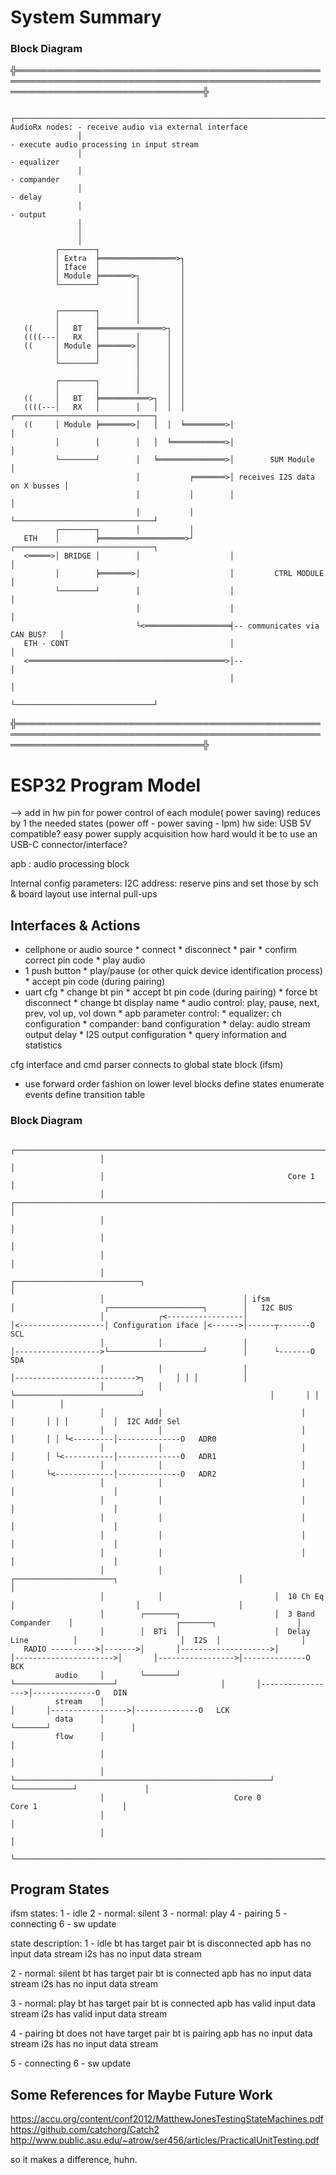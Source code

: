 

# System Summary


### Block Diagram

╬══════════════════════════════════════════════════════════════════════════════════════════════════════════════════════════════════╬
                                                                                                                                                                             
                   ┌───────────────────────────────────────────────────────────────────────────────── AudioRx nodes: - receive audio via external interface                  
                   │                                                                                  - execute audio processing in input stream                             
                   │                                                                                    - equalizer                                                          
                   │                                                                                    - compander                                                          
                   │                                                                                     - delay                                                             
                   │                                                                                   - output                                                              
                   │                                                                                                                                                         
                   │                                                                                                                                                         
                   │                                                                                                                                                         
              ┌────────┐                                                                                                                                                         
              │ Extra  ╞═════════════════>┐                                                                                                                                  
              │ Iface  │                  │                                                                                                                                  
              │ Module ╞═══════>┐         │                                                                                                                                  
              └────────┘        │         │                                                                                                                                  
                                │         │                                                                                                                                  
                                │         │                                                                                                                                  
              ┌────────┐        │         │                                                                                                                                  
              │        │        │         │                                                                                                                                  
       ((     │   BT   ╞══════════════>┐  │                                                                                                                                  
       ((((---│   RX   │        │      │  │                                                                                                                                  
       ((     │ Module ╞═══════>│      │  │                                                                                                                                  
              │        │        │      │  │                                                                                                                                  
              └────────┘        │      │  │                                                                                                                                  
                                │      │  │                                                                                                                                  
              ┌────────┐        │      │  │                                                                                                                                  
              │        │        │      │  │                                                                                                                                  
       ((     │   BT   ╞═══════════>┐  │  │                                                                                                                                  
       ((((---│   RX   │        │   │  │  │          ┌───────────────────────────────┐                                                                                       
       ((     │ Module ╞═══════>│   │  │  ╘═════════>│                               │                                                                                       
              │        │        │   │  ╘════════════>│                               │                                                                                       
              └────────┘        │   ╘═══════════════>│        SUM Module             │                                                                                       
                                │           ╒═══════>│ receives I2S data on X busses │                                                                                       
                                │           │        │                               │                                                                                       
                                │           │        └───────────────────────────────┘                                                                                       
              ┌────────┐        │           │                                                                                                                                
       ETH    │        ╞═══════════════════>┘        ┌───────────────────────────────┐                                                                                       
       <═════>│ BRIDGE │        │                    │                               │                                                                                       
              │        ╞═══════>│                    │         CTRL MODULE           │                                                                                       
              └────────┘        │                    │                               │                                                                                       
                                │                    │                               │                                                                                       
                                └<═══════════════════╡-- communicates via CAN BUS?   │                                                                                       
       ETH - CONT                                    │                               │                                                                                       
       <════════════════════════════════════════════>│--                             │                                                                                       
                                                     │                               │                                                                                       
                                                     └───────────────────────────────┘                                                                                       
                                                                                                                                                                             
╬══════════════════════════════════════════════════════════════════════════════════════════════════════════════════════════════════╬


# ESP32 Program Model

 
--> add in hw pin for power control of each module( power saving)
      reduces by 1 the needed states (power off - power saving - lpm)
hw side: USB 5V compatible? easy power supply acquisition
how hard would it be to use an USB-C connector/interface?


apb : audio processing block

Internal config parameters:
I2C address: reserve pins and set those by sch & board layout
use internal pull-ups



## Interfaces & Actions

- cellphone or audio source
      * connect
      * disconnect
      * pair
      * confirm correct pin code
      * play audio
- 1 push button
      * play/pause (or other quick device identification process)
      * accept pin code (during pairing)
- uart cfg
      * change bt pin
      * accept bt pin code (during pairing)
      * force bt disconnect
      * change bt display name
      * audio control: play, pause, next, prev, vol up, vol down
      * apb parameter control:
            * equalizer: ch configuration
            * compander: band configuration
            * delay: audio stream output delay
      * I2S output configuration
      * query information and statistics




cfg interface and cmd parser
connects to global state block (ifsm)
- use forward order fashion on lower level blocks
define states
enumerate events
define transition table


### Block Diagram


                        ┌────────────────────────────────────────────────────────────────────────────────────────────────────────────────┐
                        │                                                                                                                │
                        │                                         Core 1                                                                 │
                        │      ┌─────────────────────────────────────────────────────────────────────────────────────────────────────┐   │
                        │                                                                                                                │
                        │                                                                                                                │
                        │                                                                                                                │
                        │                               ┌────────────────────────────┐                                                   │
                        │                               │ ifsm                       │                    ┌─────────────────────┐        │   I2C BUS
                        │            ┌<-----------------│                            │<-------------------│ Configuration iface │<------>│------┬-------O   SCL
                        │            │                  │                            │------------------->└─────────────────────┘        │      └-------O   SDA 
                        │            │                  │                            │--------------------------->┐       │ │ │          │  
                        │            │                  └────────────────────────────┘                            │       │ │ │          │
                        │            │                               │                                            │       │ │ │          │  I2C Addr Sel
                        │            │                               │                                            │       │ │ └<---------│--------------O   ADR0
                        │            │                               │                                            │       │ └<-----------│--------------O   ADR1                         
                        │            │                               │                                            │       └<-------------│--------------O   ADR2            
                        │            │                               │                                            │                      │
                        │            │                               │                                            │                      │
                        │            │                               │                                            │                      │
                        │            │                               │                                            │                      │
                        │            │                               │                                            │                      │
                        │            │                         ┌──────────────────────┐                           │                      │
                        │            │                         │  10 Ch Eq            │                           │                      │
                        │        ┌───────┐                     │  3 Band Compander    │                       ┌───────┐                  │
                        │        │  BTi  │                     │  Delay Line          │                       │  I2S  │                  │         
       RADIO ---------->│------->│       │-------------------->│                      │---------------------->│       │----------------->│--------------O   BCK
              audio     │        └───────┘                     └──────────────────────┘                       │       │----------------->│--------------O   DIN
              stream    │                                                                                     │       │----------------->│--------------O   LCK
              data      │                                                                                     └───────┘                  │
              flow      │                                                                                                                │
                        │                                                                                                                │
                        │      └─────────────────────────────────────────────────────────┘                 └─────────────┘               │
                        │                             Core 0                                                    Core 1                   │
                        │                                                                                                                │
                        │                                                                                                                │
                        └────────────────────────────────────────────────────────────────────────────────────────────────────────────────┘


## Program States


ifsm states:
1 - idle
2 - normal: silent
3 - normal: play
4 - pairing
5 - connecting
6 - sw update


state description:
1 - idle
      bt has target pair
      bt is disconnected
      apb has no input data stream
      i2s has no input data stream

2 - normal: silent
      bt has target pair
      bt is connected
      apb has no input data stream
      i2s has no input data stream

3 - normal: play
      bt has target pair
      bt is connected
      apb has valid input data stream
      i2s has valid input data stream

4 - pairing
      bt does not have target pair
      bt is pairing
      apb has no input data stream
      i2s has no input data stream

5 - connecting
6 - sw update





## Some References for Maybe Future Work

https://accu.org/content/conf2012/MatthewJonesTestingStateMachines.pdf
https://github.com/catchorg/Catch2
http://www.public.asu.edu/~atrow/ser456/articles/PracticalUnitTesting.pdf

                                                                                                                

so it makes a difference, huhn.
